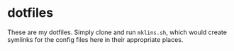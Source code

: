 # dotfiles

These are my dotfiles. Simply clone and run `mklins.sh`, which would create 
symlinks for the config files here in their appropriate places.
